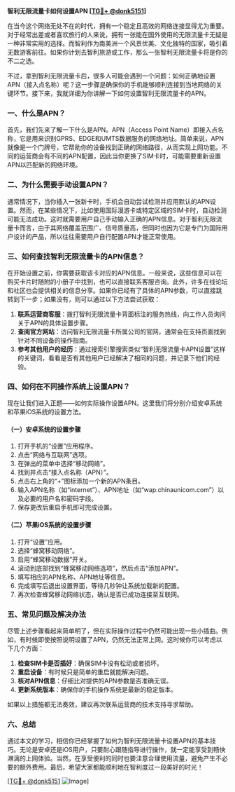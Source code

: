 **智利无限流量卡如何设置APN [[TG💪+ @donk5151](https://t.me/s/donk5151)]**

在当今这个网络无处不在的时代，拥有一个稳定且高效的网络连接显得尤为重要。对于经常出差或者喜欢旅行的人来说，拥有一张能在国外使用的无限流量卡无疑是一种非常实用的选择。而智利作为南美洲一个风景优美、文化独特的国家，吸引着无数游客前往。如果你计划去智利旅游或工作，那么一张智利无限流量卡将是你的不二之选。

不过，拿到智利无限流量卡后，很多人可能会遇到一个问题：如何正确地设置APN（接入点名称）呢？这一步骤是确保你的手机能够顺利连接到当地网络的关键环节。接下来，我就详细为你讲解一下如何设置智利无限流量卡的APN。

### 一、什么是APN？

首先，我们先来了解一下什么是APN。APN（Access Point Name）即接入点名称，它是用来识别GPRS、EDGE和UMTS数据服务的网络地址。简单来说，APN就像是一个门牌号，它帮助你的设备找到正确的网络路径，从而实现上网功能。不同的运营商会有不同的APN配置，因此当你更换了SIM卡时，可能需要重新设置APN以匹配新的网络环境。

### 二、为什么需要手动设置APN？

通常情况下，当你插入一张新卡时，手机会自动尝试检测并应用默认的APN设置。然而，在某些情况下，比如使用国际漫游卡或特定区域的SIM卡时，自动检测可能无法成功。这时就需要用户自己手动输入正确的APN信息。对于智利无限流量卡而言，由于其网络覆盖范围广、信号质量高，但同时也因为它是专门为国际用户设计的产品，所以往往需要用户自行配置APN才能正常使用。

### 三、如何查找智利无限流量卡的APN信息？

在开始设置之前，你需要获取该卡对应的APN信息。一般来说，这些信息可以在购买卡片时随附的小册子中找到，也可以直接联系客服咨询。此外，许多在线论坛和社区也会提供相关的信息分享。如果你已经有了具体的APN参数，可以直接跳转到下一步；如果没有，则可以通过以下方法尝试获取：

1. **联系运营商客服**：拨打智利无限流量卡背面标注的服务热线，向工作人员询问关于APN的具体设置步骤。
2. **查阅官方网站**：访问智利无限流量卡所属公司的官网，通常会在支持页面找到针对不同设备的操作指南。
3. **参考其他用户的经历**：通过搜索引擎搜索类似“智利无限流量卡APN设置”这样的关键词，看看是否有其他用户已经解决了相同的问题，并记录下他们的经验。

### 四、如何在不同操作系统上设置APN？

现在让我们进入正题——如何实际操作设置APN。这里我们将分别介绍安卓系统和苹果iOS系统的设置方法。

#### （一）安卓系统的设置步骤

1. 打开手机的“设置”应用程序。
2. 点击“网络与互联网”选项。
3. 在弹出的菜单中选择“移动网络”。
4. 找到并点击“接入点名称（APN）”。
5. 点击右上角的“+”图标添加一个新的APN条目。
6. 输入APN名称（如“internet”）、APN地址（如“wap.chinaunicom.com”）以及必要的用户名和密码字段。
7. 保存更改后重启手机即可完成设置。

#### （二）苹果iOS系统的设置步骤

1. 打开“设置”应用。
2. 选择“蜂窝移动网络”。
3. 启用“蜂窝移动数据”开关。
4. 滚动到底部找到“蜂窝移动网络选项”，然后点击“添加APN”。
5. 填写相应的APN名称、APN地址等信息。
6. 完成填写后退出设置界面，等待几秒钟让系统加载新的配置。
7. 再次检查蜂窝移动网络状态，确认是否已成功连接至互联网。

### 五、常见问题及解决办法

尽管上述步骤看起来简单明了，但在实际操作过程中仍然可能出现一些小插曲。例如，有时候即使按照说明设置了APN，仍然无法正常上网。这时候你可以考虑以下几个方面：

1. **检查SIM卡是否插好**：确保SIM卡没有松动或者损坏。
2. **重启设备**：有时候只是简单的重启就能解决问题。
3. **核对APN信息**：仔细比对提供的APN参数是否准确无误。
4. **更新系统版本**：确保你的手机操作系统是最新的稳定版本。

如果以上措施都无法奏效，建议再次联系运营商的技术支持寻求帮助。

### 六、总结

通过本文的学习，相信你已经掌握了如何为智利无限流量卡设置APN的基本技巧。无论是安卓还是iOS用户，只要耐心跟随指导进行操作，就一定能享受到畅快淋漓的上网体验。当然，在享受便利的同时也要注意合理使用流量，避免产生不必要的额外费用。最后，希望大家都能顺利地在智利度过一段美好的时光！

[[TG💪+ @donk5151](https://t.me/s/donk5151) ![Image](https://i.postimg.cc/rwNCRYN7/Snipaste-2025-04-30-17-27-05.png)]